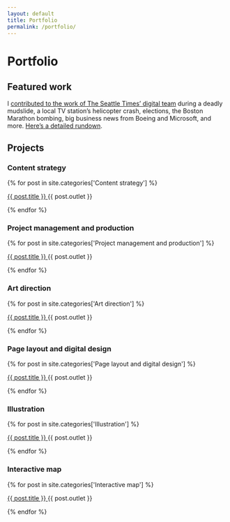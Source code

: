 ```yaml
---
layout: default
title: Portfolio
permalink: /portfolio/
---
```


<h1 class="post-title">Portfolio</h1>

<div class="content-block">
  <h2>Featured work</h2>
  <p>I <a href="/2014-03-22/oso-mudslide.html">contributed to the work of The Seattle Times’ digital team</a> during a deadly mudslide, a local TV station’s helicopter crash, elections, the Boston Marathon bombing, big business news from Boeing and Microsoft, and more. <a href="/homepage-breaking-news/">Here’s a detailed rundown</a>.</p>
</div>

<h2>Projects</h2>

<h3>Content strategy</h3>

<div class="content-block">
  {% for post in site.categories['Content strategy'] %}
      <p><a href="{{ post.url }}">{{ post.title }} </a>{{ post.outlet }}</p>
  {% endfor %}
</div>


<h3>Project management and production</h3>

<div class="content-block">
  {% for post in site.categories['Project management and production'] %}
    <p><a href="{{ post.url }}">{{ post.title }} </a>{{ post.outlet }}</p>
  {% endfor %}
</div>


<h3>Art direction</h3>

<div class="content-block">
  {% for post in site.categories['Art direction'] %}
    <p><a href="{{ post.url }}">{{ post.title }} </a>{{ post.outlet }}</p>
  {% endfor %}
</div>


<h3>Page layout and digital design</h3>

<div class="content-block">
  {% for post in site.categories['Page layout and digital design'] %}
    <p><a href="{{ post.url }}">{{ post.title }} </a>{{ post.outlet }}</p>
  {% endfor %}
</div>


<h3>Illustration</h3>

<div class="content-block">
  {% for post in site.categories['Illustration'] %}
    <p><a href="{{ post.url }}">{{ post.title }} </a>{{ post.outlet }}</p>
  {% endfor %}
</div>


<h3>Interactive map</h3>

<div class="content-block">
  {% for post in site.categories['Interactive map'] %}
    <p><a href="{{ post.url }}">{{ post.title }} </a>{{ post.outlet }}</p>
  {% endfor %}
</div>
